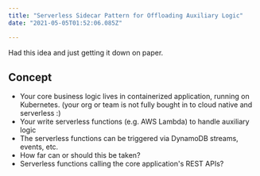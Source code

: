 ```yaml
---
title: "Serverless Sidecar Pattern for Offloading Auxiliary Logic" 
date: "2021-05-05T01:52:06.085Z"

---
```


Had this idea and just getting it down on paper.

## Concept

- Your core business logic lives in containerized application, running on Kubernetes. 
  (your org or team is not fully bought in to cloud native and serverless :) 
- Your write serverless functions (e.g. AWS Lambda) to handle auxiliary logic
- The serverless functions can be triggered via DynamoDB streams, events, etc.
- How far can or should this be taken?
- Serverless functions calling the core application's REST APIs? 
